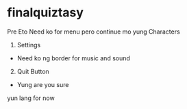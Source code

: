 # finalquiztasy

Pre Eto Need ko for menu pero continue mo yung Characters

1. Settings
- Need ko ng border for music and sound

2. Quit Button
- Yung are you sure

yun lang for now